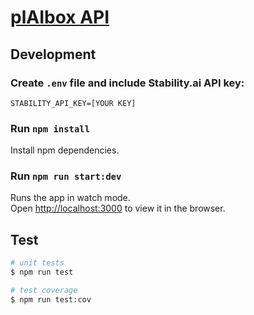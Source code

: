 # [plAIbox API](https://plaibox-api.onrender.com)

## Development

### Create `.env` file and include Stability.ai API key:

`STABILITY_API_KEY=[YOUR KEY]`

### Run `npm install`

Install npm dependencies.

### Run `npm run start:dev`

Runs the app in watch mode.\
Open [http://localhost:3000](http://localhost:3000) to view it in the browser.

## Test

```bash
# unit tests
$ npm run test

# test coverage
$ npm run test:cov
```
